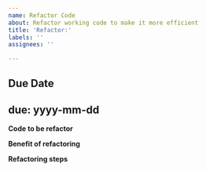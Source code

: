 ```yaml
---
name: Refactor Code
about: Refactor working code to make it more efficient
title: 'Refactor:'
labels: ''
assignees: ''

---
```


**Due Date**
---
due: yyyy-mm-dd
---

**Code to be refactor**

**Benefit of refactoring**

**Refactoring steps**
